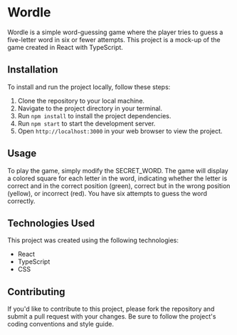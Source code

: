 # Wordle

Wordle is a simple word-guessing game where the player tries to guess a five-letter word in six or fewer attempts. This project is a mock-up of the game created in React with TypeScript.

## Installation

To install and run the project locally, follow these steps:

1. Clone the repository to your local machine.
2. Navigate to the project directory in your terminal.
3. Run `npm install` to install the project dependencies.
4. Run `npm start` to start the development server.
5. Open `http://localhost:3000` in your web browser to view the project.

## Usage

To play the game, simply modify the SECRET_WORD. The game will display a colored square for each letter in the word, indicating whether the letter is correct and in the correct position (green), correct but in the wrong position (yellow), or incorrect (red). You have six attempts to guess the word correctly.

## Technologies Used

This project was created using the following technologies:

- React
- TypeScript
- CSS

## Contributing

If you'd like to contribute to this project, please fork the repository and submit a pull request with your changes. Be sure to follow the project's coding conventions and style guide.